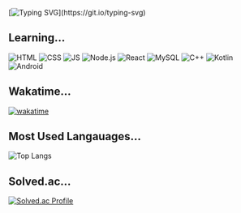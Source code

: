 
[![Typing SVG](https://readme-typing-svg.demolab.com?font=Black+Han+Sans&size=80&pause=999&color=3B85F7&center=true&vCenter=true&repeat=false&random=false&width=600&height=150&lines=Hello+World!)](https://git.io/typing-svg)

## Learning...
![HTML](https://img.shields.io/badge/HTML-E34F26?style=flat-square&logo=HTML5&logoColor=black) ![CSS](https://img.shields.io/badge/CSS-1572B6?style=flat-square&logo=CSS3&logoColor=black) ![JS](https://img.shields.io/badge/JavaScript-F7DF1E?style=flat-square&logo=JavaScript&logoColor=black) ![Node.js](https://img.shields.io/badge/Node.js-339933?style=flat-square&logo=Node.js&logoColor=black) ![React](https://img.shields.io/badge/React-61DAFB?style=flat-square&logo=React&logoColor=black) ![MySQL](https://img.shields.io/badge/MySQL-4479A1?style=flat-square&logo=MySQL&logoColor=black) 
![C++](https://img.shields.io/badge/C++-00599C?style=flat-square&logo=cplusplus&logoColor=black) ![Kotlin](https://img.shields.io/badge/Kotlin-7F52FF?style=flat-square&logo=Kotlin&logoColor=black) ![Android](https://img.shields.io/badge/Android-3DDC84?style=flat-square&logo=Android&logoColor=black) 


## Wakatime...
 <!--START_SECTION:waka-->
[![wakatime](https://wakatime.com/badge/user/e8136b2d-915e-4640-a259-f1b1116f7e3d.svg)](https://wakatime.com/@e8136b2d-915e-4640-a259-f1b1116f7e3d)
<!--END_SECTION:waka-->


## Most Used Langauages...
![Top Langs](https://github-readme-stats.vercel.app/api/top-langs/?username=abyss-s&layout=compact&theme=dracula)


## Solved.ac...
[![Solved.ac Profile](http://mazassumnida.wtf/api/generate_badge?boj=abyss)](https://solved.ac/abyss)

<!--
참고: https://hulrud.tistory.com/3#article-3--readme-widgets
-->
